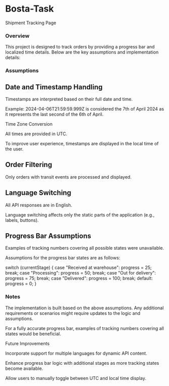 # Bosta-Task
Shipment Tracking Page


### Overview

This project is designed to track orders by providing a progress bar and localized time details. Below are the key assumptions and implementation details:

### Assumptions

## Date and Timestamp Handling

Timestamps are interpreted based on their full date and time.

Example: 2024-04-06T21:59:59.999Z is considered the 7th of April 2024 as it represents the last second of the 6th of April.

Time Zone Conversion

All times are provided in UTC.

To improve user experience, timestamps are displayed in the local time of the user.

## Order Filtering

Only orders with transit events are processed and displayed.

## Language Switching

All API responses are in English.

Language switching affects only the static parts of the application (e.g., labels, buttons).

## Progress Bar Assumptions

Examples of tracking numbers covering all possible states were unavailable.

Assumptions for the progress bar states are as follows:

switch (currentStage) {
  case "Received at warehouse":
    progress = 25;
    break;
  case "Processing":
    progress = 50;
    break;
  case "Out for delivery":
    progress = 75;
    break;
  case "Delivered":
    progress = 100;
    break;
  default:
    progress = 0;
}

### Notes

The implementation is built based on the above assumptions. Any additional requirements or scenarios might require updates to the logic and assumptions.

For a fully accurate progress bar, examples of tracking numbers covering all states would be beneficial.

Future Improvements

Incorporate support for multiple languages for dynamic API content.

Enhance progress bar logic with additional stages as more tracking states become available.

Allow users to manually toggle between UTC and local time display.


